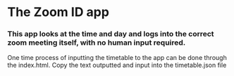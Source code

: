 # The Zoom ID app
### This app looks at the time and day and logs into the correct zoom meeting itself, with **no human input required**.

One time process of inputting the timetable to the app can be done through the index.html. Copy the text outputted and input into the timetable.json file